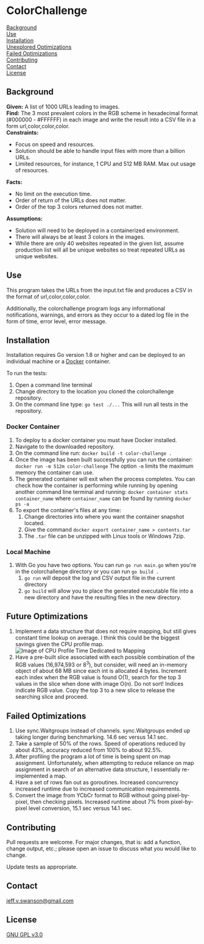 # ColorChallenge

[Background](#background)  
[Use](#use)  
[Installation](#installation)  
[Unexplored Optimizations](#unexplored-optimizations)  
[Failed Optimizations](#failed-optimizations)  
[Contributing](#contributing)  
[Contact](#contact)  
[License](#license)  

## Background
**Given:** A list of 1000 URLs leading to images.  
**Find:** The 3 most prevalent colors in the RGB scheme in hexadecimal format (#000000 - #FFFFFF) in each image and write the result into a CSV file in a form url,color,color,color.  
**Constraints:**
- Focus on speed and resources.
- Solution should be able to handle input files with more than a billion URLs.
- Limited resources, for instance, 1 CPU and 512 MB RAM. Max out usage of resources.  

**Facts:**
- No limit on the execution time.
- Order of return of the URLs does not matter.
- Order of the top 3 colors returned does not matter.  

**Assumptions:**  
- Solution will need to be deployed in a containerized environment.
- There will always be at least 3 colors in the images.
- While there are only 40 websites repeated in the given list, assume production list will all be unique websites so treat repeated URLs as unique websites.

## Use
This program takes the URLs from the input.txt file and produces a CSV in the format of url,color,color,color.  
  
Additionally, the colorchallenge program logs any informational notifications, warnings, and errors as they occur to a dated log file in the form of time, error level, error message.  

## Installation

Installation requires Go version 1.8 or higher and can be deployed to an individual machine or a [Docker](https://www.docker.com/) container.

To run the tests:
1. Open a command line terminal
2. Change directory to the location you cloned the colorchallenge repository.
3. On the command line type: `go test ./...` This will run all tests in the repository.

### Docker Container

1. To deploy to a docker container you must have Docker installed.
2. Navigate to the downloaded repository.
3. On the command line run: `docker build -t color-challenge .`
4. Once the image has been built successfully you can run the container: `docker run -m 512m color-challenge` The option `-m` limits the maximum memory the container can use.
5. The generated container will exit when the process completes. You can check how the container is performing while running by opening another command line terminal and running: `docker container stats container_name` where `container_name` can be found by running `docker ps -a`
6. To export the container's files at any time: 
   1. Change directories into where you want the container snapshot located.
   2. Give the command `docker export container_name > contents.tar`
   3. The `.tar` file can be unzipped with Linux tools or Windows 7zip. 

### Local Machine

1. With Go you have two options. You can run `go run main.go` when you're in the colorchallenge directory or you can run `go build .`
   1. `go run` will deposit the log and CSV output file in the current directory
   2. `go build` will allow you to place the generated executable file into a new directory and have the resulting files in the new directory.

## Future Optimizations
1. Implement a data structure that does not require mapping, but still gives constant time lookup on average. I think this could be the biggest savings given the CPU profile map.
![Image of CPU Profile Time Dedicated to Mapping](https://github.com/jeffvswanson/colorchallenge/map_hashing_time.png)
2. Have a pre-built slice associated with each possible combination of the RGB values (16,974,593 or 8<sup>3</sup>), but consider, will need an in-memory object of about 68 MB since each int is allocated 4 bytes. Increment each index when the RGB value is found O(1), search for the top 3 values in the slice when done with image O(n). Do not sort! Indices indicate RGB value. Copy the top 3 to a new slice to release the searching slice and proceed.

## Failed Optimizations
1. Use sync.Waitgroups instead of channels. sync.Waitgroups ended up taking longer during benchmarking. 14.6 sec versus 14.1 sec.
2. Take a sample of 50% of the rows. Speed of operations reduced by about 43%, accuracy reduced from 100% to about 92.5%.
3. After profiling the program a lot of time is being spent on map assignment. Unfortunately, when attempting to reduce reliance on map assignment in search of an alternative data structure, I essentially re-implemented a map.
4. Have a set of rows fan out as goroutines. Increased concurrency increased runtime due to increased communication requirements.
5. Convert the image from YCbCr format to RGB without going pixel-by-pixel, then checking pixels. Increased runtime about 7% from pixel-by-pixel level conversion, 15.1 sec versus 14.1 sec.

## Contributing

Pull requests are welcome. For major changes, that is: add a function, change output, etc.; please open an issue to discuss what you would like to change.

Update tests as appropriate.

## Contact

<jeff.v.swanson@gmail.com>

## License

[GNU GPL v3.0](https://choosealicense.com/licenses/gpl-3.0/)